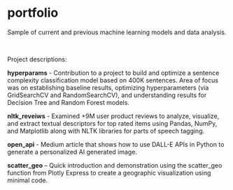 # portfolio
Sample of current and previous machine learning models and data analysis.

<br>

Project descriptions:

<b>hyperparams</b> - Contribution to a project to build and optimize a sentence complexity classification model based on 400K sentences.  Area of focus was on establishing baseline results, optimizing hyperparameters (via GridSearchCV and RandomSearchCV), and understanding results for Decision Tree and Random Forest models.  

<b>nltk_reveiws</b> - Examined +9M user product reviews to analyze, visualize, and extract textual descriptors for top rated items using Pandas, NumPy, and Matplotlib along with NLTK libraries for parts of speech tagging.

<b>open_api</b> - Medium article that shows how to use DALL-E APIs in Python to generate a personalized AI generated image.

<b>scatter_geo</b> – Quick introduction and demonstration using the scatter_geo function from Plotly Express to create a geographic visualization using minimal code.
